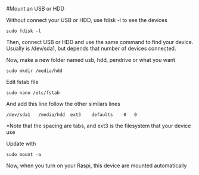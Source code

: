 #Mount an USB or HDD

Without connect your USB or HDD, use fdisk -l to see the devices

    sudo fdisk -l

Then, connect USB or HDD and use the same command to find your device. Usually is /dev/sda1, but depends that number of devices connected.

Now, make a new folder named usb, hdd, pendrive or what you want

    sudo mkdir /media/hdd

Edit fstab file

    sudo nano /etc/fstab

And add this line follow the other similars lines

    /dev/sda1   /media/hdd  ext3    defaults    0   0

*Note that the spacing are tabs, and ext3 is the filesystem that your device use

Update with

    sudo mount -a

Now, when you turn on your Raspi, this device are mounted automatically
